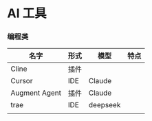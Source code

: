 # AI 工具



### 编程类

| 名字          | 形式 | 模型     | 特点 |
| ------------- | ---- | -------- | ---- |
| Cline         | 插件 |          |      |
| Cursor        | IDE  | Claude   |      |
| Augment Agent | 插件 | Claude   |      |
| trae          | IDE  | deepseek |      |
|               |      |          |      |







